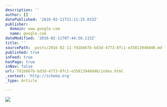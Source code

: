 ```yaml
---
description: ''
author: []
datePublished: '2016-02-11T21:11:25.033Z'
publisher:
  domain: www.google.com
  name: google.com
dateModified: '2016-02-11T07:44:56.115Z'
title: ''
sourcePath: _posts/2016-02-11-7d1b667b-bd3d-4773-8fc1-e35813940d40.md
published: true
inFeed: true
hasPage: true
inNav: false
url: 7d1b667b-bd3d-4773-8fc1-e35813940d40/index.html
_context: 'http://schema.org'
_type: Article

---
```

![](http://c85c7a.medialib.glogster.com/media/fd/fd74c3c0bb3c2d521a0256a02779330c332d03b06de4b7e7627eaeda96e70ab6/first-amendment-advisory-logo.jpg)